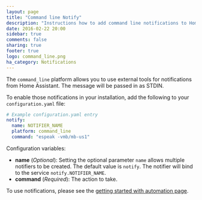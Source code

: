 ```yaml
---
layout: page
title: "Command line Notify"
description: "Instructions how to add command line notifications to Home Assistant."
date: 2016-02-22 20:00
sidebar: true
comments: false
sharing: true
footer: true
logo: command_line.png
ha_category: Notifications
---
```


The `command_line` platform allows you to use external tools for notifications from Home Assistant. The message will be passed in as STDIN.

To enable those notifications in your installation, add the following to your `configuration.yaml` file:

```yaml
# Example configuration.yaml entry
notify:
  name: NOTIFIER_NAME
  platform: command_line
  command: "espeak -vmb/mb-us1"
```

Configuration variables:

- **name** (*Optional*): Setting the optional parameter `name` allows multiple notifiers to be created. The default value is `notify`. The notifier will bind to the service `notify.NOTIFIER_NAME`.
- **command** (*Required*): The action to take.

To use notifications, please see the [getting started with automation page](/getting-started/automation/).
